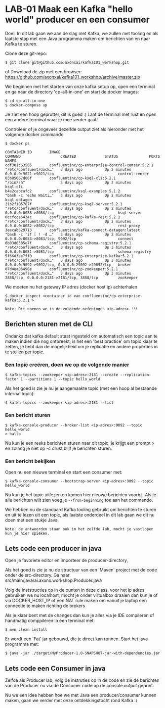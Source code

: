 # LAB-01 Maak een Kafka "hello world" producer en een consumer

Doel: In dit lab gaan we aan de slag met Kafka, we zullen met tooling en als laatste stap met een Java programma maken om berichten van en naar Kafka te sturen.

Clone deze git-repo:

    $ git clone git@github.com:axonxai/kafka101_workshop.git

of Download de zip met een browser: https://github.com/axonxai/kafka101_workshop/archive/master.zip
    
We beginnen met het starten van onze kafka setup op, open een terminal en ga naar de directory 'cp-all-in-one' en start de docker images:

    $ cd cp-all-in-one
    $ docker-compose up

Je ziet een hoop gepruttel, dit is goed :) Laat de terminal met rust en open een andere terminal waar je mee verder gaat!

Controleer of je ongeveer dezelfde output ziet als hieronder met het volgende docker commando

    $ docker ps

    CONTAINER ID        IMAGE                                             COMMAND                  CREATED             STATUS              PORTS                                              NAMES
    cdf381c63565        confluentinc/cp-enterprise-control-center:5.2.1   "/etc/confluent/dock…"   3 days ago          Up 2 minutes        0.0.0.0:9021->9021/tcp                             control-center
    03b85067d06f        confluentinc/cp-ksql-cli:5.2.1                    "/bin/sh"                3 days ago          Up 2 minutes                                                           ksql-cli
    b4e2cabcafc2        confluentinc/ksql-examples:5.1.2                  "bash -c 'echo Waiti…"   3 days ago          Up 2 minutes                                                           ksql-datagen
    21b2f105787f        confluentinc/cp-ksql-server:5.2.1                 "/etc/confluent/dock…"   3 days ago          Up 2 minutes        0.0.0.0:8088->8088/tcp                             ksql-server
    0ccfcca6434c        confluentinc/cp-kafka-rest:5.2.1                  "/etc/confluent/dock…"   3 days ago          Up 2 minutes        0.0.0.0:8082->8082/tcp                             rest-proxy
    3eecab329713        confluentinc/kafka-connect-datagen:latest         "bash -c 'if [ ! -d …"   3 days ago          Up 2 minutes        0.0.0.0:8083->8083/tcp, 9092/tcp                   connect
    6b03d0385e7f        confluentinc/cp-schema-registry:5.2.1             "/etc/confluent/dock…"   3 days ago          Up 3 minutes        0.0.0.0:8081->8081/tcp                             schema-registry
    5f6603ae7ff0        confluentinc/cp-enterprise-kafka:5.2.1            "/etc/confluent/dock…"   3 days ago          Up 3 minutes        0.0.0.0:9092->9092/tcp, 0.0.0.0:29092->29092/tcp   broker
    87d4ea06496e        confluentinc/cp-zookeeper:5.2.1                   "/etc/confluent/dock…"   3 days ago          Up 3 minutes        2888/tcp, 0.0.0.0:2181->2181/tcp, 3888/tcp         zookeeper

We moeten nu het gateway IP adres (docker host ip) achterhalen

    $ docker inspect <container id van confluentinc/cp-enterprise-kafka:5.2.1 >

```Note: Dit noemen we in de volgende oefeningen <ip-adres> !!!```

## Berichten sturen met de CLI

Ondanks dat kafka default staat ingesteld om automatisch een topic aan te maken indien die nog ontbreekt, is het een 'best practice' om topic klaar te zetten, je hebt dan de mogelijkheid om je replicatie en andere properties in te stellen per topic.

### Een topic creëren, doen we op de volgende manier
    $ kafka-topics --zookeeper <ip-adres>:2181 --create --replication-factor 1 --partitions 1 --topic hello_world

Als het goed is zie je nu je aangemaakte topic (met een hoop al bestaande internal topic):

    $ kafka-topics --zookeeper <ip-adres>:2181 --list

### Een bericht sturen

    $ kafka-console-producer --broker-list <ip-adres>:9092 --topic hello_world
    > hallo

Nu kun je een reeks berichten sturen naar dit topic, je krijgt een prompt > en zolang je niet op <ctrl>-c drukt blijf je berichten sturen.

### Een bericht bekijken
Open nu een nieuwe terminal en start een consumer met:

    $ kafka-console-consumer --bootstrap-server <ip-adres>:9092 --topic hello_world

Nu kun je het topic uitlezen en komen hier nieuwe berichten voorbij. 
Als je alle berichten wilt zien voeg je `--from-beginning` toe aan het commando. 

We hebben nu de standaard Kafka tooling gebruikt om berichten te sturen en uit te lezen uit een topic, als laatste onderdeel in dit lab gaan we dit nu doen met een stukje Java. 

```Note: de antwoorden staan ook in het zelfde lab, mocht je vastlopen kun je hier spieken.```

## Lets code een producer in java
Open je favoriete editor en importeer de producer-directory,

Als het goed is zie je nu de structuur van een 'Maven' project met de code onder de src-directory. Ga naar src/main/java/ai.axonx.workshop.Producer.java

Volg de inststructies op in de punten in deze class, voor het ip adres gebruiken we nu localhost, mocht je onder virtualbox draaien dan kun je of via DOCKER_HOST_IP of een NAT rule maken om vanuit je laptop een connectie te maken richting de brokers

Als je klaar bent met de changes dan kun je alles via je IDE compileren of handmatig comppileren in een terminal met:

    $ mvn clean install

Er wordt een 'Fat' jar gebouwd, die je direct kan runnen. Start het java programma met:


    $ java -jar ./target/MyProducer-1.0-SNAPSHOT-jar-with-dependencies.jar


## Lets code een Consumer in java

Zelfde als Producer lab, volg de instruties op in de code en zie de berichten van de Producer nu via de Consumer code op de console output geprint.

Nu we een idee hebben hoe we met Java een producer/consumer kunnen maken, gaan we verder met onze ontdekkingstocht rond Kafka :)
